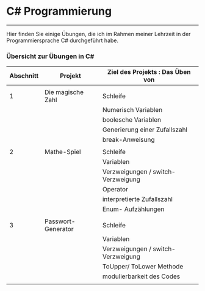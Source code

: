 # C# Programmierung
---
Hier finden Sie einige Übungen, die ich im Rahmen meiner Lehrzeit in der Programmiersprache C# durchgeführt habe.

### Übersicht zur Übungen in C#

| Abschnitt | Projekt               | Ziel des Projekts : Das Üben von         |
|-----------|-----------------------|------------------------------------------|
|           |                       |                                          |
| 1         | Die magische Zahl     | Schleife                                 |
|           |                       | Numerisch Variablen                      |
|           |                       | boolesche Variablen                      |
|           |                       | Generierung einer Zufallszahl            |
|           |                       | break-Anweisung                          |
|           |                       |                                          |                 
| 2         |  Mathe-Spiel          | Schleife                                 |
|           |                       | Variablen                                |
|           |                       | Verzweigungen / switch-Verzweigung       |
|           |                       | Operator                                 |
|           |                       | interpretierte Zufallszahl               |
|           |                       | Enum-  Aufzählungen                      |
|           |                       |                                          |
| 3         |  Passwort-Generator   | Schleife                                 |
|           |                       | Variablen                                |
|           |                       | Verzweigungen / switch-Verzweigung       |
|           |                       | ToUpper/ ToLower Methode                 |
|           |                       | modulierbarkeit des Codes                |
|           |                       |                                          | 




